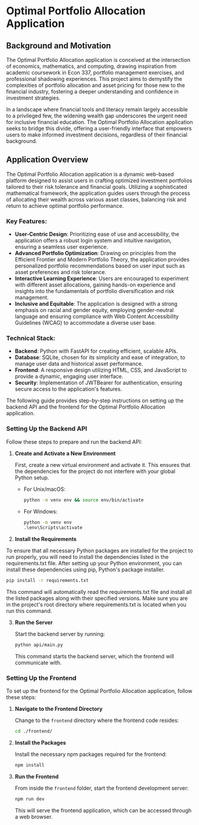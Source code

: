 # Optimal Portfolio Allocation Application

## Background and Motivation

The Optimal Portfolio Allocation application is conceived at the intersection of economics, mathematics, and computing, drawing inspiration from academic coursework in Econ 337, portfolio management exercises, and professional shadowing experiences. This project aims to demystify the complexities of portfolio allocation and asset pricing for those new to the financial industry, fostering a deeper understanding and confidence in investment strategies.

In a landscape where financial tools and literacy remain largely accessible to a privileged few, the widening wealth gap underscores the urgent need for inclusive financial education. The Optimal Portfolio Allocation application seeks to bridge this divide, offering a user-friendly interface that empowers users to make informed investment decisions, regardless of their financial background.

## Application Overview

The Optimal Portfolio Allocation application is a dynamic web-based platform designed to assist users in crafting optimized investment portfolios tailored to their risk tolerance and financial goals. Utilizing a sophisticated mathematical framework, the application guides users through the process of allocating their wealth across various asset classes, balancing risk and return to achieve optimal portfolio performance.

### Key Features:

- **User-Centric Design**: Prioritizing ease of use and accessibility, the application offers a robust login system and intuitive navigation, ensuring a seamless user experience.
- **Advanced Portfolio Optimization**: Drawing on principles from the Efficient Frontier and Modern Portfolio Theory, the application provides personalized portfolio recommendations based on user input such as asset preferences and risk tolerance.
- **Interactive Learning Experience**: Users are encouraged to experiment with different asset allocations, gaining hands-on experience and insights into the fundamentals of portfolio diversification and risk management.
- **Inclusive and Equitable**: The application is designed with a strong emphasis on racial and gender equity, employing gender-neutral language and ensuring compliance with Web Content Accessibility Guidelines (WCAG) to accommodate a diverse user base.

### Technical Stack:

- **Backend**: Python with FastAPI for creating efficient, scalable APIs.
- **Database**: SQLite, chosen for its simplicity and ease of integration, to manage user data and historical asset performance.
- **Frontend**: A responsive design utilizing HTML, CSS, and JavaScript to provide a dynamic, engaging user interface.
- **Security**: Implementation of JWTBearer for authentication, ensuring secure access to the application's features.

The following guide provides step-by-step instructions on setting up the backend API and the frontend for the Optimal Portfolio Allocation application.

### Setting Up the Backend API

Follow these steps to prepare and run the backend API:

1. **Create and Activate a New Environment**

   First, create a new virtual environment and activate it. This ensures that the dependencies for the project do not interfere with your global Python setup.

   - For Unix/macOS:

     ```bash
     python -m venv env && source env/bin/activate
     ```

   - For Windows:

     ```cmd
     python -m venv env
     .\env\Scripts\activate
     ```

2. **Install the Requirements**

To ensure that all necessary Python packages are installed for the project to run properly, you will need to install the dependencies listed in the requirements.txt file. After setting up your Python environment, you can install these dependencies using pip, Python's package installer.
   ```bash
   pip install -r requirements.txt
   ```
This command will automatically read the requirements.txt file and install all the listed packages along with their specified versions. Make sure you are in the project's root directory where requirements.txt is located when you run this command.

3. **Run the Server**

   Start the backend server by running:

   ```bash
   python api/main.py
   ```

   This command starts the backend server, which the frontend will communicate with.

### Setting Up the Frontend

To set up the frontend for the Optimal Portfolio Allocation application, follow these steps:

1. **Navigate to the Frontend Directory**

   Change to the `frontend` directory where the frontend code resides:

   ```bash
   cd ./frontend/
   ```

2. **Install the Packages**

   Install the necessary npm packages required for the frontend:

   ```bash
   npm install
   ```

3. **Run the Frontend**

   From inside the `frontend` folder, start the frontend development server:

   ```bash
   npm run dev
   ```

   This will serve the frontend application, which can be accessed through a web browser.

